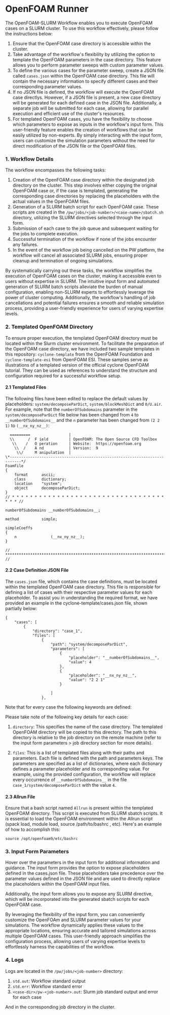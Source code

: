 # OpenFOAM Runner

The OpenFOAM-SLURM Workflow enables you to execute OpenFOAM cases on a SLURM cluster. To use this workflow effectively, please follow the instructions below:

1. Ensure that the OpenFOAM case directory is accessible within the cluster.
2. Take advantage of the workflow's flexibility by utilizing the option to template the OpenFOAM parameters in the case directory. This feature allows you to perform parameter sweeps with custom parameter values.
3. To define the various cases for the parameter sweep, create a JSON file called `cases.json` within the OpenFOAM case directory. This file will contain the necessary information to specify different cases and their corresponding parameter values.
4. If no JSON file is defined, the workflow will execute the OpenFOAM case directlys. However, if a JSON file is present, a new case directory will be generated for each defined case in the JSON file. Additionally, a separate job will be submitted for each case, allowing for parallel execution and efficient use of the cluster's resources.
5. For templated OpenFOAM cases, you have the flexibility to choose which parameters to expose as inputs in the workflow's input form. This user-friendly feature enables the creation of workflows that can be easily utilized by non-experts. By simply interacting with the input form, users can customize the simulation parameters without the need for direct modification of the JSON file or the OpenFOAM files. 

### 1. Workflow Details
The workflow encompasses the following tasks:
1. Creation of the OpenFOAM case directory within the designated job directory on the cluster. This step involves either copying the original OpenFOAM case or, if the case is templated, generating the corresponding case directories by replacing the placeholders with the actual values in the OpenFOAM files.
2. Generation of a SLURM batch script for each OpenFOAM case. These scripts are created in the `/pw/jobs/<job-number>/<case-name>/sbatch.sh` directory, utilizing the SLURM directives selected through the input form.
3. Submission of each case to the job queue and subsequent waiting for the jobs to complete execution.
4. Successful termination of the workflow if none of the jobs encounter any failures.
5. In the event of the workflow job being cancelled on the PW platform, the workflow will cancel all associated SLURM jobs, ensuring proper cleanup and termination of ongoing simulations.

By systematically carrying out these tasks, the workflow simplifies the execution of OpenFOAM cases on the cluster, making it accessible even to users without expertise in SLURM. The intuitive input form and automated generation of SLURM batch scripts alleviate the burden of manual configuration, enabling non-SLURM experts to effortlessly leverage the power of cluster computing. Additionally, the workflow's handling of job cancellations and potential failures ensures a smooth and reliable simulation process, providing a user-friendly experience for users of varying expertise levels.

### 2. Templated OpenFOAM Directory

To ensure proper execution, the templated OpenFOAM directory must be located within the Slurm cluster environment. To facilitate the preparation of the OpenFOAM case directory, we have included two sample templates in this repository: `cyclone-template` from the OpenFOAM Foundation and `cyclone-template-esi` from OpenFOAM ESI. These samples serve as illustrations of a templated version of the official cyclone OpenFOAM tutorial. They can be used as references to understand the structure and configuration required for a successful workflow setup.

#### 2.1 Templated Files

The following files have been edited to replace the default values by placeholders: `system/decomposeParDict`, `system/blockMeshDict` and `0/U.air`. For example, note that the `numberOfSubdomains` parameter in the `system/decomposeParDict` file below has been changed from `4` to `__numberOfSubdomains__` and the `n` parameter has been changed from `(2 2 1)` to `(__nx_ny_nz__)`:

```/*--------------------------------*- C++ -*----------------------------------*\
  =========                 |
  \\      /  F ield         | OpenFOAM: The Open Source CFD Toolbox
   \\    /   O peration     | Website:  https://openfoam.org
    \\  /    A nd           | Version:  9
     \\/     M anipulation  |
\*---------------------------------------------------------------------------*/
FoamFile
{
    format      ascii;
    class       dictionary;
    location    "system";
    object      decomposeParDict;
}
// * * * * * * * * * * * * * * * * * * * * * * * * * * * * * * * * * * * * * //

numberOfSubdomains __numberOfSubdomains__;

method          simple;

simpleCoeffs
{
    n               (__nx_ny_nz__);
}

// ************************************************************************* //
```

#### 2.2 Case Definition JSON File

The `cases.json` file, which contains the case definitions, must be located within the templated OpenFOAM case directory. This file is responsible for defining a list of cases with their respective parameter values for each placeholder. To assist you in understanding the required format, we have provided an example in the cyclone-template/cases.json file, shown partially below:

```
{
    "cases": [
        {
            "directory": "case_1",
            "files": [
                {
                    "path": "system/decomposeParDict",
                    "parameters": [
                        {
                            "placeholder": "__numberOfSubdomains__",
                            "value": 4
                        },
                        {
                            "placeholder": "__nx_ny_nz__",
                            "value": "2 2 1"
                        }

                    ]
                },
```

Note that for every case the following keywords are defined:

Please take note of the following key details for each case:

1. `directory`: This specifies the name of the case directory. The templated OpenFOAM directory will be copied to this directory. The path to this directory is relative to the job directory on the remote machine (refer to the input form parameters > job directory section for more details).

2. `files`: This is a list of templated files along with their paths and parameters. Each file is defined with the path and parameters keys. The parameters are specified as a list of dictionaries, where each dictionary defines a parameter placeholder and its corresponding value. For example, using the provided configuration, the workflow will replace every occurrence of `__numberOfSubdomains__` in the file `case_1/system/decomposeParDict` with the value `4`.

#### 2.3 Allrun File
Ensure that a bash script named `Allrun` is present within the templated OpenFOAM directory. This script is executed from SLURM sbatch scripts. It is essential to load the OpenFOAM environment within the Allrun script (spack load, module load, source /path/to/bashrc , etc). Here's an example of how to accomplish this:

```
source /opt/openfoam9/etc/bashrc
```

### 3. Input Form Parameters
Hover over the parameters in the input form for additional information and guidance. The input form provides the option to expose placeholders defined in the cases.json file. These placeholders take precedence over the parameter values defined in the JSON file and are used to directly replace the placeholders within the OpenFOAM input files.

Additionally, the input form allows you to expose any SLURM directive, which will be incorporated into the generated sbatch scripts for each OpenFOAM case.

By leveraging the flexibility of the input form, you can conveniently customize the OpenFOAm and SLURM parameter values for your simulations. The workflow dynamically applies these values to the appropriate locations, ensuring accurate and tailored simulations across multiple OpenFOAM cases. This user-friendly approach simplifies the configuration process, allowing users of varying expertise levels to effortlessly harness the capabilities of the workflow.

### 4. Logs

Logs are located in the `/pw/jobs/<job-number>` directory:

1. `std.out`: Workflow standard output
2. `std.err`: Workflow standard error
3. `<case-dir>/pw-<job-number>.out`: Slurm job standard output and error for each case

And in the corresponding job directory in the cluster.
